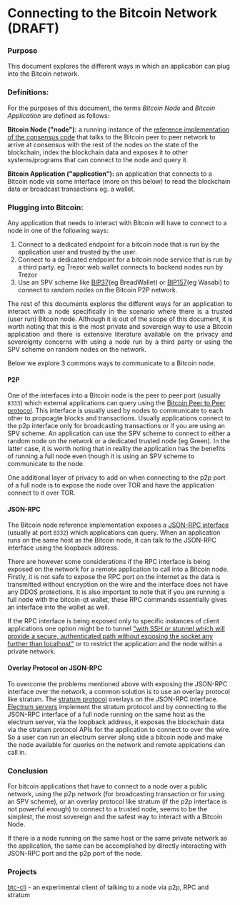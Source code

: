 # Connecting to the Bitcoin Network (DRAFT)

### Purpose
This document explores the different ways in which an application can plug into the Bitcoin network. 

### Definitions:
For the purposes of this document, the terms *Bitcoin Node* and *Bitcoin Application* are defined as follows:

**Bitcoin Node ("node"):** a running instance of the [reference implementation of the consensus code](https://github.com/bitcoin/bitcoin) that talks to the Bitcoin peer to peer network to arrive at consensus with the rest  of the nodes on the state of the blockchain, index the blockchain data and exposes it to other systems/programs that can connect to the node and query it. 

**Bitcoin Application ("application"):** an application that connects to a Bitcoin node via some interface (more on this below) to read the blockchain data or broadcast transactions eg. a wallet. 

###  Plugging into Bitcoin:
Any application that needs to interact with Bitcoin will have to connect to a node in one of the following ways:
1. Connect to a dedicated endpoint for a bitcoin node that is run by the application user and trusted by the  user. 
2. Connect to a dedicated endpoint for a bitcoin node service that is run by a third party. eg Trezor web wallet connects to backend nodes run by Trezor 
3. Use an SPV scheme like [BIP37](https://github.com/bitcoin/bips/blob/master/bip-0037.mediawiki)(eg BreadWallet) or [BIP157](https://github.com/bitcoin/bips/blob/master/bip-0157.mediawiki)(eg Wasabi) to connect to random nodes on the Bitcoin P2P network.

<div style="text-align: justify"> 
The rest of this documents explores the different ways for an application to interact with a node specifically in the scenario where there is a trusted (user run) Bitcoin node. Although it is out of the scope of this document, it is worth noting that this is the most private and sovereign way to use a Bitcoin application and there is extensive literature available on the privacy and sovereignty concerns with using a node run by a third party or using the SPV scheme on random nodes on the network. 
</div>

Below we explore 3 commons ways to communicate to a Bitcoin node.

#### P2P
One of the interfaces into a Bitcoin node is the peer to peer port (usually `8333`) which external applications can query using the [Bitcoin Peer to Peer protocol](https://en.bitcoin.it/wiki/Protocol_documentation). This interface is usually used by nodes to communicate to each other to propoagte blocks and transactions. Usually applications connect to the p2p interface only for broadcasting transactions or if you are using an SPV scheme. An application can use the SPV scheme to connect to either a random node on the network or a dedicated trusted node (eg Green). In the latter case, it is worth noting that in reality the application has the benefits of running a full node even though it is using an SPV scheme to communicate to the node. 

One additional layer of privacy to add on when connecting to the p2p port of a full node is to expose the node over TOR and have the application connect to it over TOR. 

#### JSON-RPC
The Bitcoin node reference implementation exposes a [JSON-RPC interface](https://en.bitcoin.it/wiki/Original_Bitcoin_client/API_calls_list) (usually at port `8332`) which applications can query. When an application runs on the same host as the Bitcoin node, it can talk to the JSON-RPC interface using the loopback address. 

There are however some considerations if the RPC interface is being exposed on the network for a remote application to call
into a Bitcoin node. Firstly, it is not safe to expose the RPC port on the internet as the data is transmitted without encryption on the wire and the interface does not have any DDOS protections. It is also important to note that if you are running a full node with the bitcoin-qt wallet, these RPC commands  essentially gives an interface into the wallet as well. 

If the RPC interface is being exposed only to specific instances of client applications one option might be to tunnel ["with SSH or stunnel which will provide a secure, authenticated path without exposing the socket any further than localhost"](https://en.bitcoin.it/wiki/Enabling_SSL_on_original_client_daemon) or to restrict the application and the node within a private network.

#### Overlay Protocol on JSON-RPC
To overcome the problems mentioned above with exposing the JSON-RPC interface over the network, a common solution is to use an
overlay protocol like stratum. The [stratum protocol](http://docs.electrum.org/en/latest/protocol.html) overlays on the JSON-RPC interface. [Electrum servers](https://en.bitcoin.it/wiki/Electrum#Server_software) implement the stratum
protocol and by connecting to the JSON-RPC interface of a full node running on the same host as the electrum server, via the loopback address, it exposes the blockchain data via the stratum protocol APIs for the application to connect to over the wire. So a user can run an electrum server along side a bitcoin node and make the node available for queries on the network and remote appications can call in. 

### Conclusion
For bitcoin applications that have to connect to a node over a public network, using the p2p network (for broadcasting transaction or for using an SPV scheme), or an overlay protocol like stratum (if the p2p interface is not powerful enough) to connect to a trusted node, seems to be the simplest, the most sovereign and the safest way to interact with a Bitcoin Node.

If there is a node running on the same host or the same private network as the application, the same can be accomplished by directly interacting with JSON-RPC port and the p2p port of the node.

### Projects
[btc-cli](https://github.com/johnyukon21/btc-cli/tree/development) - an experimental client of talking to a node via p2p, RPC and stratum
